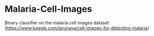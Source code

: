 # Malaria-Cell-Images
Binary classifier on the malaria cell images dataset (https://www.kaggle.com/iarunava/cell-images-for-detecting-malaria)
